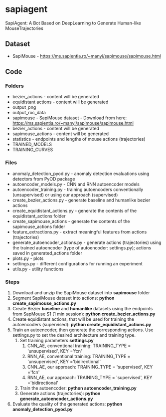 # sapiagent
SapiAgent: A Bot Based on DeepLearning to Generate Human-like MouseTrajectories

## Dataset
* SapiMouse - https://ms.sapientia.ro/~manyi/sapimouse/sapimouse.html

## Code
### Folders

* bezier_actions - content will be generated
* equidistant actions - content will be generated
* output_png 
* output_roc_data 
* sapimouse - SapiMouse dataset - Download from here: https://ms.sapientia.ro/~manyi/sapimouse/sapimouse.html
* bezier_actions - content will be generated
* sapimouse_actions - content will be generated
* statistics - endpoints and lengths of mouse actions (trajectories)
* TRAINED_MODELS
* TRAINING_CURVES

### Files

* anomaly_detection_pyod.py - anomaly detection evaluations using detectors from PyOD package
* autoencoder_models.py - CNN and RNN autoencoder models
* autoencoder_training.py - training autoencoders conventionally (unsupervised) or using our approach (supervised)
* create_bezier_actions.py - generate baseline and humanlike bezier actions
* create_equidistant_actions.py - generate the contents of the equidistant_actions folder 
* create_sapimouse_actions - generate the contents of the sapimouse_actions folder
* feature_extractions.py - extract meaningful features from actions (trajectories)
* generate_autoencoder_actions.py - generate actions (trajectories) using the trained autoencoder (type of autoencoder: settings.py); actions saved in generated_actions folder
* plots.py - plots
* settings.py - different configurations for running an experiment
* utils.py - utility functions

### Steps

1. Download and unzip the SapiMouse dataset into **sapimouse** folder
2. Segment SapiMouse dataset into actions: **python create_sapimouse_actions.py**
3. Create Bezier **baseline** and **humanlike** datasets using the endpoints from SapMouse S1 (1 min session):  **python create_bezier_actions.py**
4. Create equidistant actions, that will be used for training the autoencoders (supervised): **python create_equidistant_actions.py** 
5. Train an autoencoder, then generate the corresponding actions. Use settings.py to set the desired architecture and training type.
    1. Set training parameters **settings.py** 
        1. CNN_AE, conventional training: TRAINING_TYPE = 'unsupervised', KEY ='fcn' 
        2. RNN_AE, conventional training: TRAINING_TYPE = 'unsupervised', KEY ='bidirectional' 
        3. CNN_AE, our approach: TRAINING_TYPE = 'supervised', KEY ='fcn' 
        4. RNN_AE, our approach: TRAINING_TYPE = 'supervised', KEY ='bidirectional' 
    2. Train the autoencoder: **python autoencoder_training.py**
    3. Generate actions (trajectories): **python generate_autoencoder_actions.py**
6. Evaluate the quality of the generated actions: **python anomaly_detection_pyod.py**


